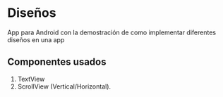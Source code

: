 # Diseños 

App para Android con la demostración de como implementar diferentes diseños en una app

## Componentes usados

1. TextView
2. ScrollView (Vertical/Horizontal).
